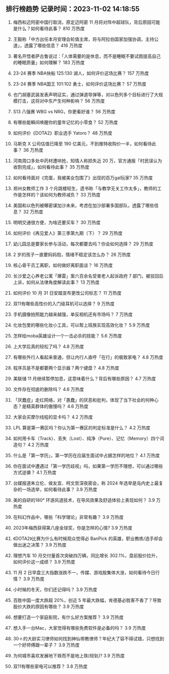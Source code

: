 
## 排行榜趋势 记录时间：2023-11-02 14:18:55
  
  1. 梅西和迈阿密中国行取消，原定迈阿密 11 月将对阵中超球队，背后原因可能是什么？如何看待此事？ 810 万热度
    
  2. 王毅称「中方出任本月安理会轮值主席，将与阿拉伯国家加强协调，主持公道」，透露了哪些信息？ 416 万热度
    
  3. 著名开悟者萨古鲁说过：「人体需要的是休息，而不是睡眠不要试图提高自己的睡眠质量」如何理解？ 183 万热度
    
  4. 23-24 赛季 NBA快船 125:130 湖人，如何评价这场比赛？ 157 万热度
    
  5. 23-24 赛季 NBA国王 101:102 勇士，如何评价这场比赛？ 57 万热度
    
  6. 也门胡塞武装发表声明证实，通过弹道导弹等，对以色列多个目标进行了大规模打击，这将对中东产生何种影响？ 56 万热度
    
  7. S13 八强赛 WBG vs NRG，你更看好谁？ 56 万热度
    
  8. 有哪些能瞬间唤醒你的童年记忆的小零食？ 52 万热度
    
  9. 如何评价《DOTA2》职业选手 Yatoro？ 48 万热度
    
  10. 马斯克 X 公司估值已降至 190 亿美元，不到推特收购价一半，如何看待此事？ 36 万热度
    
  11. 河南周口多处中药材遭哄抢，知情人称损失近 20 万，官方通报「村民误认为收割完成」，如何看待此事？ 35 万热度
    
  12. 如何看待面对《完蛋，我被美女包围了》出现的百万gal玩家? 35 万热度
    
  13. 郑州女教师工作 3 个月跳楼轻生，遗书称「与教学无关工作太多」，教师的工作是怎样的？该如何为教师减负？ 33 万热度
    
  14. 美国和以色列被曝密谋加沙未来，考虑在加沙部署多国部队，透露了哪些信息？ 32 万热度
    
  15. 明明交通很方便，为啥还要买车？ 30 万热度
    
  16. 如何评价《再见爱人》第三季第九期（下）？ 29 万热度
    
  17. 幼儿园总是要家长参与活动，每次都要去吗？你会如何选择？ 29 万热度
    
  18. 2 岁的孩子一直要妈妈抱，情绪不稳定该怎么办？ 26 万热度
    
  19. 核心骨干员工离职，如何做好离职面谈？ 16 万热度
    
  20. 长沙爱之心养老公寓「爆雷」案六百余名受害老人起诉政府 7 部门，被驳回后上诉，如何从法律角度解读此事？ 13 万热度
    
  21. 如何评价 10 月 31 日安踏宣布更改公司标志？ 11 万热度
    
  22. 双11有哪些高性价的入门级耳机可以选择？ 9 万热度
    
  23. 手机摄像拍照能力越来越强，单反相机还有市场吗？ 7 万热度
    
  24. 化妆包里的哪些化妆小工具，可以帮上班族实现高效化妆？ 5.9 万热度
    
  25. 怎样给moba英雄设计一个一击必杀的技能？ 5.6 万热度
    
  26. 上大学后真的轻松了吗？ 4.8 万热度
    
  27. 有哪些外行人看起来普通，但让内行人直呼「在行」的极致家电？ 4.8 万热度
    
  28. 程序员是不是都要两个显示器？两个键盘？ 4.8 万热度
    
  29. 美联储 11 月继续暂停加息，这意味着什么？背后有哪些原因？ 4.7 万热度
    
  30. 文件存在彻底的删除吗？ 4.6 万热度
    
  31. 「厌蠢症」走红网络，对「愚蠢」的厌恶和批判，体现了当下社会的何种心态？是精英群体的傲慢吗？ 4.6 万热度
    
  32. 大家会买摩尔线程的显卡吗？ 4.2 万热度
    
  33. LPL 算是第一赛区吗？你认为第一赛区的判定标准是什么？ 4.2 万热度
    
  34. 如何用卡车（Track）、丢失（Lost）、纯净（Pure）、记忆（Memory）四个词造句？ 4.2 万热度
    
  35. 什么是「第一学历」，第一学历在应届生面试中占据怎样的地位？ 4.1 万热度
    
  36. 你在面试中遭遇过「第一学历歧视」吗，如果第一学历不理想，可以通过哪些方式逆袭？ 4.1 万热度
    
  37. 台媒报道朱立伦、侯友宜、柯文哲深夜密会，称 2024 年选举是岛内史上最复杂的一场选举，如何看待此事？ 3.9 万热度
    
  38. 美的自研的180° 环游风道技术，在导风效果及舒适体验上表现如何？ 3.9 万热度
    
  39. 在科幻作品中，哪些「科学理论」非常有趣？ 3.9 万热度
    
  40. 2023年梅西获得第八座金球奖，你是怎样的心情? 3.9 万热度
    
  41. 《DOTA2》比赛为什么有时候观众觉得必 BanPick 的英雄，职业教练/选手却会做出迷之决策？ 3.9 万热度
    
  42. 理想汽车 10 月交付量首次突破四万辆，同比增长 302.1%，盘前股价拉升，如何评价这一成绩？ 3.9 万热度
    
  43. 11 月 2 日早盘三大指数涨跌不一，传媒、游戏股集体大涨，如何看待今日行情？ 3.9 万热度
    
  44. 小时候的冬天，你们还记得吗？ 3.9 万热度
    
  45. 百胜中国一度大跌超 20%，创近 5 年最大跌幅，肯德基必胜客不香了？导致股价大跌的原因有哪些？ 3.9 万热度
    
  46. 想要打造一个家庭影院，有什么好方案推荐？ 3.9 万热度
    
  47. 想入手一台Mac，大家觉得有哪些免费软件是必备的吗？ 3.9 万热度
    
  48. 30＋的大龄实习律师如何找到神仙带教律师？年纪大了容不得试错，只想找到一个好师傅跟一辈子？ 3.9 万热度
    
  49. 为何城市喜欢发展地下铁而不是地上铁(轻轨)? 3.9 万热度
    
  50. 双11有哪些家电可以推荐？ 3.8 万热度
    